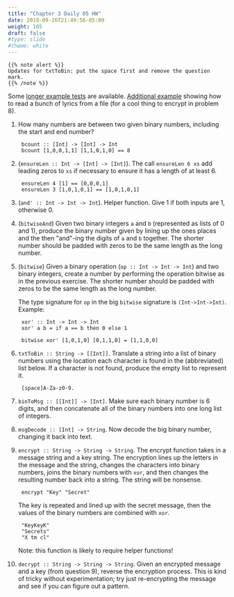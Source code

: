 ```yaml
---
title: "Chapter 3 Daily 05 HW"
date: 2019-09-26T21:49:56-05:00
weight: 105
draft: false
#type: slide
#theme: white
---
```


<!--
2. (SKIP, NO QUESTION) Binary decimals: the binary number 110.101 means 

        2**2 + 2**1 + 2**(-1) + 2**(-3) == 6.625

    Haskell does not believe in negative exponents for integers (using
    `^`), but will happily do them for decimals (`**`). Check the type
    signatures... when the inputs to a function are integers, expect
    the output to be an integer as well.
-->

    {{% note alert %}}
    Updates for txtToBin: put the space first and remove the question mark.
    {{% /note %}}

Some [longer example tests](examples.hs) are available. [Additional
example](read-lyrics.hs) showing how to read a bunch of lyrics from a file (for
a cool thing to encrypt in problem 8). 

1. How many numbers are between two given binary numbers, including
   the start and end number?

        bcount :: [Int] -> [Int] -> Int
        bcount [1,0,0,1,1] [1,1,0,1,0] == 8
        
2. (`ensureLen :: Int -> [Int] -> [Int]`). The call `ensureLen 6 xs`
   add leading zeros to `xs` if necessary to ensure it has a length of at least 6. 
   
        ensureLen 4 [1] == [0,0,0,1]
        ensureLen 3 [1,0,1,0,1] == [1,0,1,0,1]

3. (`and' :: Int -> Int -> Int`). Helper function. Give 1 if both
    inputs are 1, otherwise 0. 
    
3. (`bitwiseAnd`) Given two binary integers `a` and `b` (represented
   as lists of 0 and 1), produce the
   binary number given by lining up the ones places and the then
   "and"-ing the digits of `a` and `b` together. 
   The shorter number should be padded
   with zeros to be the same length as the long number.
   
4. (`bitwise`) Given a binary operation (`op :: Int -> Int -> Int`) and two
   binary integers, create a number by performing the operation bitwise
   as in the previous exercise. The shorter number should be padded
   with zeros to be the same length as the long number.
   
    The type signature for `op` in the big `bitwise` signature is
    `(Int->Int->Int)`.  Example:
   
        xor' :: Int -> Int -> Int
        xor' a b = if a == b then 0 else 1

        bitwise xor' [1,0,1,0] [0,1,1,0] = [1,1,0,0]

5. `txtToBin :: String -> [[Int]]`. Translate a string into a list of
   binary numbers using the location each character is found in the
   (abbreviated) list below. If a character is not found, produce the
   empty list to represent it. 

        [space]A-Za-z0-9.

6. `binToMsg :: [[Int]] -> [Int]`. Make sure each binary number is 6
   digits, and then concatenate all of the binary
   numbers into one long list of integers.

7. `msgDecode :: [Int] -> String`. Now decode the big binary number,
   changing it back into text.

8. `encrypt :: String -> String -> String`. The encrypt function takes
   in a message string and a key string. The encryption lines up the
   letters in the message and the string, changes the characters into
   binary numbers, joins the binary numbers with `xor`, and then
   changes the resulting number back into a string. The string will be
   nonsense.
   
        encrypt "Key" "Secret"
        
    The key is repeated and lined up with the secret message, then
    the values of the binary numbers are combined with `xor`.
    
        "KeyKeyK"
        "Secrets"
        "X tm cl"
   
    Note: this function is likely to require helper functions!
    
9. `decrypt :: String -> String -> String`. Given an encrypted
   message and a key (from question 9), reverse the encryption process. This is kind of
   tricky without experimentation; try just re-encrypting the message and see if you can figure out a pattern.
